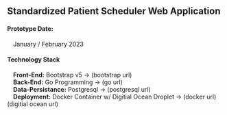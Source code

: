 <html>
    <body>
        <h2>Standardized Patient Scheduler Web Application</h2>
        <h4>Prototype Date:</h4>
        &#8195;January / February 2023
        <br>
        <h4>Technology Stack</h4>
        &#8195;<b>Front-End:</b> Bootstrap v5 -> (bootstrap url)</br>
        &#8195;<b>Back-End:</b> Go Programming -> (go url)</br>
        &#8195;<b>Data-Persistance:</b> Postgresql -> (postgresql url)</br>
        &#8195;<b>Deployment:</b> Docker Container w/ Digitial Ocean Droplet -> (docker url) (digitial ocean url)</br>
    </body>
</html>
